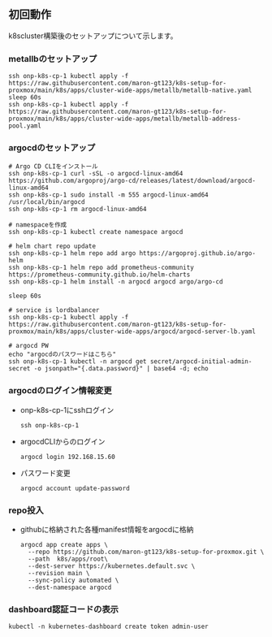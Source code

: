 ## 初回動作<br>
k8scluster構築後のセットアップについて示します。<br>

### metallbのセットアップ<br>
    ssh onp-k8s-cp-1 kubectl apply -f https://raw.githubusercontent.com/maron-gt123/k8s-setup-for-proxmox/main/k8s/apps/cluster-wide-apps/metallb/metallb-native.yaml
    sleep 60s
    ssh onp-k8s-cp-1 kubectl apply -f https://raw.githubusercontent.com/maron-gt123/k8s-setup-for-proxmox/main/k8s/apps/cluster-wide-apps/metallb/metallb-address-pool.yaml

### argocdのセットアップ<br>
    # Argo CD CLIをインストール
    ssh onp-k8s-cp-1 curl -sSL -o argocd-linux-amd64 https://github.com/argoproj/argo-cd/releases/latest/download/argocd-linux-amd64
    ssh onp-k8s-cp-1 sudo install -m 555 argocd-linux-amd64 /usr/local/bin/argocd
    ssh onp-k8s-cp-1 rm argocd-linux-amd64
    
    # namespaceを作成
    ssh onp-k8s-cp-1 kubectl create namespace argocd
    
    # helm chart repo update
    ssh onp-k8s-cp-1 helm repo add argo https://argoproj.github.io/argo-helm
    ssh onp-k8s-cp-1 helm repo add prometheus-community https://prometheus-community.github.io/helm-charts
    ssh onp-k8s-cp-1 helm install -n argocd argocd argo/argo-cd
    
    sleep 60s
    
    # service is lordbalancer
    ssh onp-k8s-cp-1 kubectl apply -f https://raw.githubusercontent.com/maron-gt123/k8s-setup-for-proxmox/main/k8s/apps/cluster-wide-apps/argocd/argocd-server-lb.yaml
    
    # argocd PW
    echo "argocdのパスワードはこちら" 
    ssh onp-k8s-cp-1 kubectl -n argocd get secret/argocd-initial-admin-secret -o jsonpath="{.data.password}" | base64 -d; echo

### argocdのログイン情報変更<br>
* onp-k8s-cp-1にsshログイン<br>

      ssh onp-k8s-cp-1 
* argocdCLIからのログイン<br>

      argocd login 192.168.15.60
* パスワード変更<br>

      argocd account update-password
   
### repo投入
* githubに格納された各種manifest情報をargocdに格納

      argocd app create apps \
        --repo https://github.com/maron-gt123/k8s-setup-for-proxmox.git \
        --path  k8s/apps/root\
        --dest-server https://kubernetes.default.svc \
        --revision main \
        --sync-policy automated \
        --dest-namespace argocd


### dashboard認証コードの表示<br>
    kubectl -n kubernetes-dashboard create token admin-user
